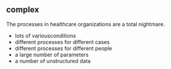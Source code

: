 ## complex
The processes in healthcare organizations are a total nightmare. 
- lots of variousconditions
- different processes for different cases
- different processes for different people
- a large number of parameters
- a number of unstructured data